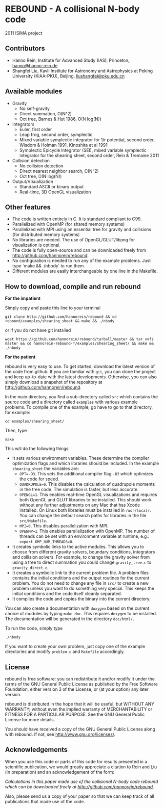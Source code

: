 REBOUND - A collisional N-body code
========================================
2011 ISIMA project

Contributors
------------
* Hanno Rein, Institute for Advanced Study (IAS), Princeton, <hanno@hanno-rein.de>
* Shangfei Liu, Kavli Institute for Astronomy and Astrophysics at Peking University (KIAA-PKU), Beijing, <liushangfei@pku.edu.cn>
  
Available modules
-----------------
* Gravity
   - No self-gravity
   - Direct summation, O(N^2)
   - Oct tree, Barnes & Hut 1986, O(N log(N))
* Integrators
   - Euler, first order
   - Leap frog, second order, symplectic
   - Mixed variable symplectic integrator for 1/r potential, second order, Wisdom & Holman 1991, Kinoshita et al 1991
   - Symplectic Epicycle Integrator (SEI), mixed variable symplectic integrator for the shearing sheet, second order, Rein & Tremaine 2011
* Collision detection
   - No collision detection
   - Direct nearest neighbor search, O(N^2)
   - Oct tree, O(N log(N))
* Output/Visualization
   - Standard ASCII or binary output 
   - Real-time, 3D OpenGL visualization

Other features
--------------
* The code is written entirely in C. It is standard compliant to C99.
* Parallelized with OpenMP (for shared memory systems)
* Parallelized with MPI using an essential tree for gravity and collisions (for distributed memory systems)
* No libraries are needed. The use of OpenGL/GLUT/libpng for visualization is optional.
* The code is fully open-source and can be downloaded freely from http://github.com/hannorein/rebound.
* No configuration is needed to run any of the example problems. Just type 'make && ./nbody' to run them.
* Different modules are easily interchangeable by one line in the Makefile.
  

How to download, compile and run rebound
----------------------------------------

**For the impatient**

Simply copy and paste this line to your terminal

    git clone http://github.com/hannorein/rebound && cd rebound/examples/shearing_sheet && make && ./nbody

or if you do not have git installed

    wget https://github.com/hannorein/rebound/tarball/master && tar xvfz master && cd hannorein-rebound-*/examples/shearing_sheet/ && make && ./nbody

**For the patient**

rebound is very easy to use. To get started, download the latest version of the code from github. If you are familiar with `git`, you can clone the project and keep up-to-date with the latest developments. Otherwise, you can also simply download a snapshot of the repository at http://github.com/hannorein/rebound. 

In the main directory, you find a sub-directory called `src` which contains the source code and a directory called `examples` with various example problems. To compile one of the example, go have to go to that directory, for example:

    cd examples/shearing_sheet/

Then, type

    make

This will do the following things    

* It sets various environment variables. These determine the compiler optimization flags and which libraries should be included. In the example `shearing_sheet` the variables are:
   - `OPT=-O3`. This sets the additional compiler flag `-O3` which optimizes the code for speed.
   - `QUADRUPOLE=0`. This disables the calculation of quadrupole moments in the tree code. The simulation is faster, but less accurate.
   - `OPENGL=1`. This enables real-time OpenGL visualizations and requires both OpenGL and GLUT libraries to be installed. This should work without any further adjustments on any Mac that has Xcode installed. On Linux both libraries must be installed in `/usr/local/`. You can change the default search paths for libraries in the file `src/Makefile`. 
   - `MPI=0`. This disables parallelization with MPI.
   - `OPENMP=1`. This enables parallelization with OpenMP. The number of threads can be set with an environment variable at runtime, e.g.: `export OMP_NUM_THREADS=8`.
* It creates symbolic links to the active modules. This allows you to choose from different gravity solvers, boundary conditions, integrators and collision solvers. For example, to change the gravity solver from using a tree to direct summation you could change `gravity_tree.c` to `gravity_direct.c`. 
* It creates a symbolic link to the current problem file. A problem files contains the initial conditions and the output routines for the current problem. You do not need to change any file in `src/` to create a new problem unless you want to do something very special. This keeps the initial conditions and the code itself cleanly separated.
* It compiles the code and copies the binary into the current directory.

You can also create a documentation with `doxygen` based on the current choice of modules by typing `make doc`. This requires `doxygen` to be installed. The documentation will be generated in the directory `doc/html/`.

To run the code, simply type

    ./nbody

If you want to create your own problem, just copy one of the example directories and modify `problem.c` and `Makefile` accordingly.     


License
-------
rebound is free software: you can redistribute it and/or modify
it under the terms of the GNU General Public License as published by
the Free Software Foundation, either version 3 of the License, or
(at your option) any later version.

rebound is distributed in the hope that it will be useful,
but WITHOUT ANY WARRANTY; without even the implied warranty of
MERCHANTABILITY or FITNESS FOR A PARTICULAR PURPOSE.  See the
GNU General Public License for more details.

You should have received a copy of the GNU General Public License
along with rebound.  If not, see <http://www.gnu.org/licenses/>.

Acknowledgements
----------------
When you use this code or parts of this code for results presented in a scientific publication, we would greatly appreciate a citation to Rein and Liu (in preparation) and an acknowledgement of the form: 

_Calculations in this paper made use of the collisional N-body code rebound which can be downloaded freely at http://github.com/hannorein/rebound._

Also, please send us a copy of your paper so that we can keep track of all publications that made use of the code.
